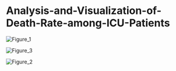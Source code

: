 # Analysis-and-Visualization-of-Death-Rate-among-ICU-Patients

![Figure_1](https://github.com/dnyaneshwar9595/Analysis-and-Visualization-of-Death-Rate-among-ICU-Patients/assets/120622138/7657f00c-72b0-47e4-a7f7-d84b6f7d283f)


![Figure_3](https://github.com/dnyaneshwar9595/Analysis-and-Visualization-of-Death-Rate-among-ICU-Patients/assets/120622138/acb923cf-d356-4807-923a-df8a7a11b18d)


![Figure_2](https://github.com/dnyaneshwar9595/Analysis-and-Visualization-of-Death-Rate-among-ICU-Patients/assets/120622138/36da1a2c-121f-405d-aa64-18285d2206e5)

